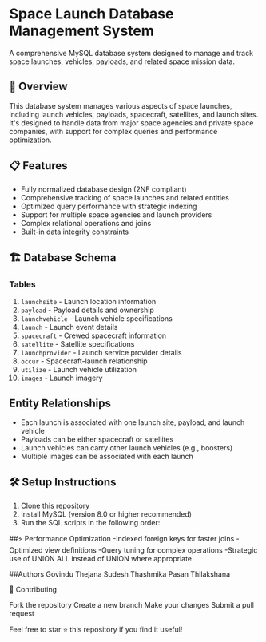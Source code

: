 # Space Launch Database Management System

A comprehensive MySQL database system designed to manage and track space launches, vehicles, payloads, and related space mission data.

## 🚀 Overview

This database system manages various aspects of space launches, including launch vehicles, payloads, spacecraft, satellites, and launch sites. It's designed to handle data from major space agencies and private space companies, with support for complex queries and performance optimization.

## 📋 Features

- Fully normalized database design (2NF compliant)
- Comprehensive tracking of space launches and related entities
- Optimized query performance with strategic indexing
- Support for multiple space agencies and launch providers
- Complex relational operations and joins
- Built-in data integrity constraints

## 🏗️ Database Schema

### Tables
1. `launchsite` - Launch location information
2. `payload` - Payload details and ownership
3. `launchvehicle` - Launch vehicle specifications 
4. `launch` - Launch event details
5. `spacecraft` - Crewed spacecraft information
6. `satellite` - Satellite specifications
7. `launchprovider` - Launch service provider details
8. `occur` - Spacecraft-launch relationship
9. `utilize` - Launch vehicle utilization
10. `images` - Launch imagery

## Entity Relationships

- Each launch is associated with one launch site, payload, and launch vehicle
- Payloads can be either spacecraft or satellites
- Launch vehicles can carry other launch vehicles (e.g., boosters)
- Multiple images can be associated with each launch

## 🛠️ Setup Instructions

1. Clone this repository
2. Install MySQL (version 8.0 or higher recommended)
3. Run the SQL scripts in the following order:

##⚡ Performance Optimization
-Indexed foreign keys for faster joins
-Optimized view definitions
-Query tuning for complex operations
-Strategic use of UNION ALL instead of UNION where appropriate

##Authors
Govindu Thejana
Sudesh Thashmika
Pasan Thilakshana

🤝 Contributing

Fork the repository
Create a new branch
Make your changes
Submit a pull request

Feel free to star ⭐ this repository if you find it useful!
